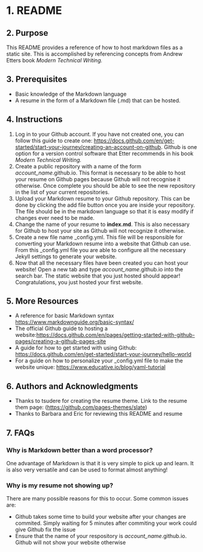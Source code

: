 # 1. README
## 2. Purpose
This README provides a reference of how to host markdown files as a static site. This is accomplished by referencing concepts from Andrew Etters book *Modern Technical Writing.*
## 3. Prerequisites
- Basic knowledge of the Markdown language
- A resume in the form of a Markdown file (.md) that can be hosted. 
## 4. Instructions
1. Log in to your Github account. If you have not created one, you can follow this guide to create one: https://docs.github.com/en/get-started/start-your-journey/creating-an-account-on-github. Github is one option for a version control software that Etter recommends in his book *Modern Technical Writing.* 
2. Create a public repository with a name of the form *account_name*.github.io. This format is necessary to be able to host your resume on Github pages because Github will not recognise it otherwise. Once complete you should be able to see the new repository in the list of your current repositories.
3. Upload your Markdown resume to your Github repository. This can be done by clicking the add file button once you are inside your repository. The file should be in the markdown language so that it is easy modify if changes ever need to be made.
4. Change the name of your resume to **index.md**. This is also necessary for Github to host your site as Github will not recognize it otherwise.
5. Create a new file name _config.yml. This file will be responsible for converting your Markdown resume into a website that Github can use. From this _config.yml file you are able to configure all the necessary Jekyll settings to generate your website.
6. Now that all the necessary files have been created you can host your website! Open a new tab and type *account_name*.github.io into the search bar. The static website that you just hosted should appear! Congratulations, you just hosted your first website.
## 5. More Resources
- A reference for basic Markdown syntax https://www.markdownguide.org/basic-syntax/
- The official Github guide to hosting a website:https://docs.github.com/en/pages/getting-started-with-github-pages/creating-a-github-pages-site
- A guide for how to get started with using Github: https://docs.github.com/en/get-started/start-your-journey/hello-world
- For a guide on how to personalize your _config.yml file to make the website unique: https://www.educative.io/blog/yaml-tutorial
## 6. Authors and Acknowledgments 
- Thanks to tsudere for creating the resume theme. Link to the resume them page: (https://github.com/pages-themes/slate)
- Thanks to Barbara and Eric for reviewing this README and resume
## 7. FAQs 
### Why is Markdown better than a word processor?
One advantage of Markdown is that it is very simple to pick up and learn. It is also very versatile and can be used to format almost anything!
### Why is my resume not showing up?
There are many possible reasons for this to occur. Some common issues are:
- Github takes some time to build your website after your changes are commited. Simply waiting for 5 minutes after commiting your work could give Github fix the issue
- Ensure that the name of your respository is *account_name*.github.io. Github will not show your website otherwise
